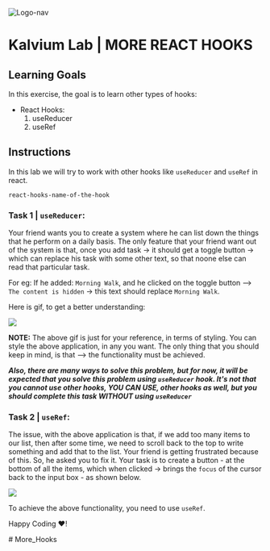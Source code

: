 ![Logo-nav](https://s3.ap-south-1.amazonaws.com/kalvi-education.github.io/front-end-web-development/Kalvium-Logo.png)


# Kalvium Lab | MORE REACT HOOKS

## Learning Goals

In this exercise, the goal is to learn other types of hooks:

- React Hooks:
  1. useReducer
  2. useRef


## Instructions
In this lab we will try to work with other hooks like `useReducer` and  `useRef` in react.

`react-hooks-name-of-the-hook`

### Task 1 | `useReducer`:
Your friend wants you to create a system where he can list down the things that he perform on a daily basis. The only feature that your friend want out of the system is that, once you add task -> it should get a toggle button -> which can replace his task with some other text, so that noone else can read that particular task.

For eg:
If he added: `Morning Walk`, and he clicked on the toggle button --> `The content is hidden` -> this text should replace `Morning Walk`.

Here is gif, to get a better understanding:

![](https://s3.ap-south-1.amazonaws.com/kalvi-education.github.io/front-end-web-development/useReducer.gif)

**NOTE:** The above gif is just for your reference, in terms of styling. You can style the above application, in any you want. The only thing that you should keep in mind, is that --> the functionality must be achieved. 

***Also, there are many ways to solve this problem, but for now, it will be expected that you solve this problem using `useReducer` hook. It's not that you cannot use other hooks, YOU CAN USE, other hooks as well, but you should complete this task WITHOUT using `useReducer`***


### Task 2 | `useRef`:

The issue, with the above application is that, if we add too many items to our list, then after some time, we need to scroll back to the top to write something and add that to the list. Your friend is getting frustrated because of this. So, he asked you to fix it. 
Your task is to create a button - at the bottom of all the items, which when clicked -> brings the `focus` of the cursor back to the input box - as shown below.

![](https://s3.ap-south-1.amazonaws.com/kalvi-education.github.io/front-end-web-development/useRef.gif)

To achieve the above functionality, you need to use `useRef`.

Happy Coding ❤️!

#   M o r e _ H o o k s  
 